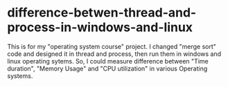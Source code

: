 # difference-betwen-thread-and-process-in-windows-and-linux
This is for my "operating system course" project.
I changed "merge sort" code and designed it in thread and process, then run them in windows and linux operating sytems.
So, I could measure difference between "Time duration", "Memory Usage" and "CPU utilization" in various Operating systems.
